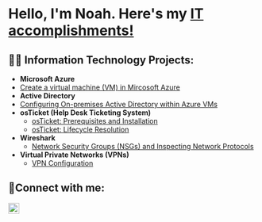 <h1>Hello, I'm Noah. Here's my <a href="https://linkedin.com/in/noahhenry">IT accomplishments!</a> </h1>

<h2>👨‍💻 Information Technology Projects:</h2>

- <b>Microsoft Azure</b>
- [Create a virtual machine (VM) in Mircosoft Azure](https://github.com/NoahNohan/Creating-Azure-VM)
- <b>Active Directory</b>
- [Configuring On-premises Active Directory within Azure VMs](https://github.com/NoahNohan/Active-Directory-Configuration)
- <b>osTicket (Help Desk Ticketing System)</b>
  - [osTicket: Prerequisites and Installation](https://github.com/NoahNohan/osticket-prereqs/blob/main/README.md) 
  - [osTicket: Lifecycle Resolution ](https://github.com/NoahNohan/osTicket-Lifecycle )
- <b>Wireshark</b>
  - [Network Security Groups (NSGs) and Inspecting Network Protocols](https://github.com/NoahNohan/Azure-NSGs-and-Networking)
- <b>Virtual Private Networks (VPNs)</b>
  - [VPN Configuration](https://github.com/NoahNohan/VPN-Configuration)
<h2>🤳Connect with me:</h2>

[<img align="left" alt="Josh | LinkedIn" width="22px" src="https://cdn.jsdelivr.net/npm/simple-icons@v3/icons/linkedin.svg" />][linkedin]

[linkedin]: https://linkedin.com/in/noah-henry-a85070241/
